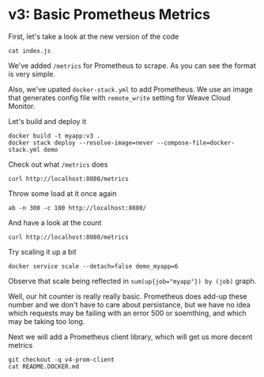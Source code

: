 # v3: Basic Prometheus Metrics

First, let's take a look at the new version of the code
```
cat index.js
```

We've added `/metrics` for Prometheus to scrape. As you can see the format is very simple.

Also, we've upated `docker-stack.yml` to add Prometheus. We use an image that generates
config file with `remote_write` setting for Weave Cloud Monitor.

Let's build and deploy it
```
docker build -t myapp:v3 .
docker stack deploy --resolve-image=never --compose-file=docker-stack.yml demo
```

Check out what `/metrics` does
```
curl http://localhost:8080/metrics
```

Throw some load at it once again
```
ab -n 300 -c 100 http://localhost:8080/
```

And have a look at the count
```
curl http://localhost:8080/metrics
```

Try scaling it up a bit
```
docker service scale --detach=false demo_myapp=6
```

Observe that scale being reflected in `sum(up{job="myapp"}) by (job)` graph.

Well, our hit counter is really really basic. Prometheus does add-up these number and we don't have to
care about persistance, but we have no idea which requests may be failing with an error 500 or soemthing,
and which may be taking too long.

Next we will add a Prometheus client library, which will get us more decent metrics
```
git checkout -q v4-prom-client
cat README.DOCKER.md
```
